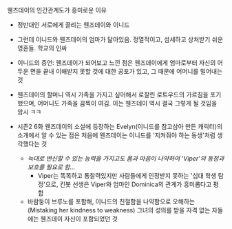 웬즈데이의 인간관계도가 흥미로운 이유

- 정반대인 서로에게 끌리는 웬즈데이와 이니드

- 그런데 이니드와 웬즈데이의 엄마가 닮아있음. 정열적이고, 섬세하고 상처받기 쉬운 영혼들. 학교의 인싸

- 이니드의 증언: 웬즈데이가 되어보고 느낀 점은 웬즈데이에게 엄마로부터 자신의 어두운 면을 끝내 이해받지 못할 것에 대한 공포가 있고, 그 때문에 어머니를 밀어내는 것

- 웬즈데이의 할머니 역시 가족을 가지고 싶어해서 로잘린 로트우드의 가르침을 포기했으며, 어머니도 가족을 끔찍이 여김. 이는 웬즈데이 역시 결국 그렇게 될 것임을 암시 ㅋㅋ

- 시즌2 6화 웬즈데이의 소설에 등장하는 Evelyn(이니드를 참고삼아 만든 캐릭터)의 소개에서 알 수 있는 점은 처음에 웬즈데이는 이니드를 '지켜줘야 하는 동생'처럼 생각했다는 것
	- *늑대로 변신할 수 있는 능력을 가지고도 몸과 마음이 나약하여 'Viper'의 동정과 보호를 필요로 함...*
		- Viper는 똑똑하고 통찰력있지만 사람들에게 인정받지 못하는 '십대 학생 탐정'으로, 킨봇 선생은 Viper와 엄마인 Dominica의 관계가 흥미롭다고 평함
	- 바람둥이 브루노를 포함해, 이니드의 친절함을 나약함으로 오해하는 (Mistaking her kindness to weakness) 그녀의 성의를 받을 자격 없는 자들에는 웬즈데이 자신이 포함되었던 것
